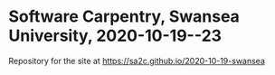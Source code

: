 # Software Carpentry, Swansea University, 2020-10-19--23

Repository for the site at https://sa2c.github.io/2020-10-19-swansea
